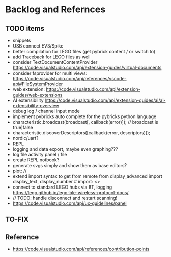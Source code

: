 # Backlog and Refernces

## TODO items

- snippets
- USB connect EV3/Spike
- better compilation for LEGO files (get pybrick content / or switch to)
- add Traceback for LEGO files as well
- consider TextDocumentContentProvider <https://code.visualstudio.com/api/extension-guides/virtual-documents>
- consider fsprovider for multi views: <https://code.visualstudio.com/api/references/vscode-api#FileSystemProvider>
- web extension: <https://code.visualstudio.com/api/extension-guides/web-extensions>
- AI extensibility <https://code.visualstudio.com/api/extension-guides/ai/ai-extensibility-overview>
- debug log / channel input mode
- implement pybricks auto complete for the pybricks python language
- characteristic.broadcast(broadcast[, callback(error)]); // broadcast is true|false
- characteristic.discoverDescriptors([callback(error, descriptors)]);
- nordic/uart?
- REPL
- logging and data export, maybe even graphing???
- log file activity panel / file
- create REPL notbook?
- generate svgs simply and show them as base editors?
- plot: //
- extend import syntax to get from remote
    from display_advanced import display_text, display_number # import: <>
- connect to standard LEGO hubs via BT, logging
    <https://lego.github.io/lego-ble-wireless-protocol-docs/>
- // TODO: handle disconnect and restart scanning!
- <https://code.visualstudio.com/api/ux-guidelines/panel>

## TO-FIX

## Reference

- <https://code.visualstudio.com/api/references/contribution-points>

